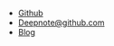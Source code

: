 - [Github](https://github.com/dreamerc)
- [Deepnote@github.com](https://github.com/dreamerc/deepnote)
- [Blog](blog/index.md)